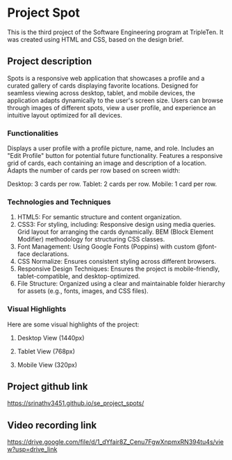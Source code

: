# Project Spot

This is the third project of the Software Engineering program at TripleTen. It was created using HTML and CSS, based on the design brief.

## Project description 

Spots is a responsive web application that showcases a profile and a curated gallery of cards displaying favorite locations. Designed for seamless viewing across desktop, tablet, and mobile devices, the application adapts dynamically to the user's screen size. Users can browse through images of different spots, view a user profile, and experience an intuitive layout optimized for all devices.

   ### Functionalities
   Displays a user profile with a profile picture, name, and role. Includes an "Edit Profile" button for potential future functionality. Features a responsive grid of cards, each containing an image and description of a location. Adapts the number of cards per row based on screen width:
   
   Desktop: 3 cards per row.
   Tablet: 2 cards per row.
   Mobile: 1 card per row.

   ### Technologies and Techniques

   1. HTML5: For semantic structure and content organization. 
   2. CSS3: For styling, including:
        Responsive design using media queries. 
        Grid layout for arranging the cards dynamically. 
        BEM (Block Element Modifier) methodology for structuring CSS classes.
   3. Font Management: Using Google Fonts (Poppins) with custom @font-face declarations.
   4. CSS Normalize: Ensures consistent styling across different browsers.
   5. Responsive Design Techniques: Ensures the project is mobile-friendly, tablet-compatible, and desktop-optimized.
   6. File Structure: Organized using a clear and maintainable folder hierarchy for assets (e.g., fonts, images, and CSS files).


   ### Visual Highlights

   Here are some visual highlights of the project:

   1. Desktop View (1440px)

   2. Tablet View (768px)

   3. Mobile View (320px)


   
## Project github link 

https://srinathv3451.github.io/se_project_spots/

## Video recording link

https://drive.google.com/file/d/1_dYfair8Z_Cenu7FgwXnpmxRN394tu4s/view?usp=drive_link

